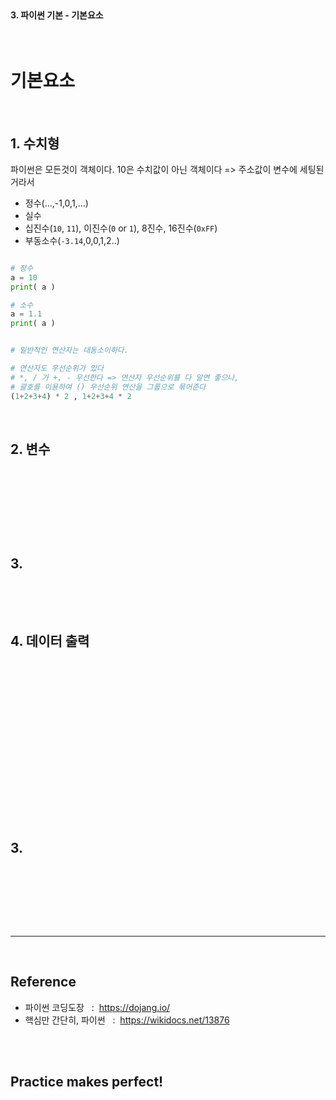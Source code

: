 <br>

#### 3. 파이썬 기본 - 기본요소

<br>

# 기본요소  

<br>

## 1. 수치형  

파이썬은 모든것이 객체이다. 
10은 수치값이 아닌 객체이다 => 주소값이 변수에 세팅된거라서 

- 정수(...,-1,0,1,...) 
- 실수
- 십진수(`10`, `11`), 이진수(`0` or `1`), 8진수, 16진수(`0xFF`)
- 부동소수(`-3.14`,0,0,1,2..)

```py

# 정수
a = 10
print( a )

# 소수 
a = 1.1
print( a )


# 일반적인 연산자는 대동소이하다.

# 연산자도 우선순위가 있다
# *, / 가 +, - 우선한다 => 연산자 우선순위를 다 알면 좋으나,
# 괄호를 이용하여 () 우선순위 연산을 그룹으로 묶어준다
(1+2+3+4) * 2 , 1+2+3+4 * 2

```


<br>

## 2. 변수 

<br>


<br>

```py



```

<br>
<br>

## 3.



```py

```

<br>


<br>

## 4. 데이터 출력 

```py

```
<br>


<br>

```py


```

<br>



```py


```
<br>



<br>

```py


```
<br>

```py



```

<br>

## 3.

<br>

```py

```

<br>






<br>
<br>

---

<br>

## Reference <br>

- 파이썬 코딩도장 &nbsp; : &nbsp;<https://dojang.io/> <br>
- 핵심만 간단히, 파이썬 &nbsp; : &nbsp;<https://wikidocs.net/13876> <br>

<br>
<br>

## Practice makes perfect! <br>
